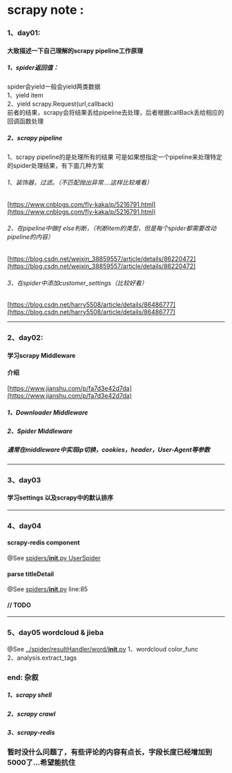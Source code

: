 # scrapy note :

### 1、day01:

#### 大致描述一下自己理解的scrapy pipeline工作原理
	
##### 1、spider返回值：

spider会yield一般会yield两类数据  
	1、yield item  
	2、yield scrapy.Request(url,callback)  
前者的结果，scrapy会将结果丢给pipeline去处理，后者根据callBack丢给相应的回调函数处理

##### 2、scrapy pipeline

1、scrapy pipeline的是处理所有的结果
可是如果想指定一个pipeline来处理特定的spider处理结果，有下面几种方案

###### 1、装饰器，过滤。（不匹配抛出异常....这样比较难看）
[https://www.cnblogs.com/fly-kaka/p/5216791.html](https://www.cnblogs.com/fly-kaka/p/5216791.html)

###### 2、在pipeline中做if else判断，（判断item的类型，但是每个spider都需要改动pipeline的内容）
[https://blog.csdn.net/weixin_38859557/article/details/86220472](https://blog.csdn.net/weixin_38859557/article/details/86220472)

###### 3、在spider中添加customer_settings（比较好看）
[https://blog.csdn.net/harry5508/article/details/86486777](https://blog.csdn.net/harry5508/article/details/86486777)

-----------------------

### 2、day02:

#### 学习scrapy Middleware
	
#### 介绍
[https://www.jianshu.com/p/fa7d3e42d7da](https://www.jianshu.com/p/fa7d3e42d7da)

##### 1、Downloader Middleware

##### 2、Spider Middleware

##### 通常在middleware中实现ip切换，cookies，header，User-Agent等参数

-----------------------

### 3、day03

#### 学习settings 以及scrapy中的默认排序

-----------------------

### 4、day04

#### scrapy-redis component  
@See [spiders/__init__.py UserSpider](spider/spiders/__init__.py)

#### parse titleDetail  
@See [spiders/__init__.py](spider/spiders/__init__.py)  line:85

#### // TODO


-----------------------

### 5、day05 wordcloud & jieba  
@See [../spider/resultHandler/word/__init__.py](../spider/resultHandler/word/__init__.py)
1、wordcloud color_func  
2、analysis.extract_tags



### end: 杂叙

##### 1、scrapy shell

##### 2、scrapy crawl

##### 3、scrapy-redis

### 暂时没什么问题了，有些评论的内容有点长，字段长度已经增加到5000了...希望能抗住